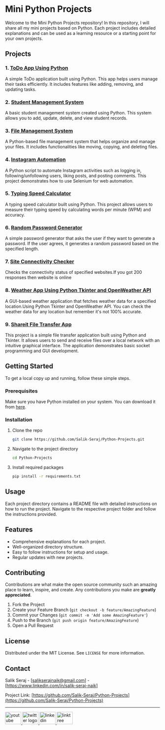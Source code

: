 # Mini Python Projects

Welcome to the Mini Python Projects repository! In this repository, I will share all my mini projects based on Python. Each project includes detailed explanations and can be used as a learning resource or a starting point for your own projects.

## Projects

### 1. [ToDo App Using Python](./Project%201)
A simple ToDo application built using Python. This app helps users manage their tasks efficiently. It includes features like adding, removing, and updating tasks.

### 2. [Student Management System](./Project%202)
A basic student management system created using Python. This system allows you to add, update, delete, and view student records.

### 3. [File Management System](./Project%203)
A Python-based file management system that helps organize and manage your files. It includes functionalities like moving, copying, and deleting files.

### 4. [Instagram Automation](./Project%204)
A Python script to automate Instagram activities such as logging in, following/unfollowing users, liking posts, and posting comments. This project demonstrates how to use Selenium for web automation.

### 5. [Typing Speed Calculator](./Project%205)
A typing speed calculator built using Python. This project allows users to measure their typing speed by calculating words per minute (WPM) and accuracy.

### 6. [Random Password Generator](./Project%206)
A simple password generator that asks the user if they want to generate a password. If the user agrees, it generates a random password based on the specified length.

### 7. [Site Connectivity Checker](./Project%207)
Checks the connectivity status of specified websites.If you got 200 responses then website is online


### 8. [Weather App Using Python Tkinter and OpenWeather API](./Project%208)
A GUI-based weather application that fetches weather data for a specified location.Using Python Tkinter and OpenWeather API. You can check the weather data for any location but remember it's not 100% accurate.

### 9. [Shareit File Transfer App](./Project%209)
This project is a simple file transfer application built using Python and Tkinter. It allows users to send and receive files over a local network with an intuitive graphical interface. The application demonstrates basic socket programming and GUI development.


## Getting Started

To get a local copy up and running, follow these simple steps.

### Prerequisites

Make sure you have Python installed on your system. You can download it from [here](https://www.python.org/downloads/).

### Installation

1. Clone the repo
   ```sh
   git clone https://github.com/Salik-Seraj/Python-Projects.git
   ```
2. Navigate to the project directory
   ```sh
   cd Python-Projects
   ```
3. Install required packages
   ```sh
   pip install -r requirements.txt
   ```

## Usage

Each project directory contains a README file with detailed instructions on how to run the project. Navigate to the respective project folder and follow the instructions provided.

## Features

- Comprehensive explanations for each project.
- Well-organized directory structure.
- Easy to follow instructions for setup and usage.
- Regular updates with new projects.

## Contributing

Contributions are what make the open source community such an amazing place to learn, inspire, and create. Any contributions you make are **greatly appreciated**.

1. Fork the Project
2. Create your Feature Branch (`git checkout -b feature/AmazingFeature`)
3. Commit your Changes (`git commit -m 'Add some AmazingFeature'`)
4. Push to the Branch (`git push origin feature/AmazingFeature`)
5. Open a Pull Request

## License

Distributed under the MIT License. See `LICENSE` for more information.

## Contact

Salik Seraj - [salikserajnaik@gmail.com] - [https://www.linkedin.com/in/salik-seraj-naik]

Project Link: [https://github.com/Salik-Seraj/Python-Projects](https://github.com/Salik-Seraj/Python-Projects)


---
<div align="left">
  <a href="https://www.youtube.com/@Yt.CodeWithSsn" target="_blank">
    <img src="https://raw.githubusercontent.com/maurodesouza/profile-readme-generator/master/src/assets/icons/social/youtube/default.svg" width="52" height="40" alt="youtube logo"  />
  </a>
  <a href="https://x.com/code_with_ssn" target="_blank">
    <img src="https://raw.githubusercontent.com/maurodesouza/profile-readme-generator/master/src/assets/icons/social/twitter/default.svg" width="52" height="40" alt="twitter logo"  />
  </a>
  <a href="https://www.linkedin.com/in/salik-seraj-naik" target="_blank">
    <img src="https://raw.githubusercontent.com/maurodesouza/profile-readme-generator/master/src/assets/icons/social/linkedin/default.svg" width="52" height="40" alt="linkedin logo"  />
  </a>
  <a href="https://linktr.ee/SalikSerajNaik" target="_blank">
    <img src="https://raw.githubusercontent.com/maurodesouza/profile-readme-generator/master/src/assets/icons/social/linktree/default.svg" width="52" height="40" alt="linktree logo"  />
  </a>
</div>
